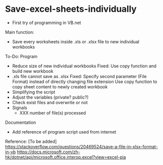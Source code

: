 # Save-excel-sheets-individually

- First try of programming in VB.net

Main function:
- Save every worksheets inside .xls or .xlsx file to new individual workbooks

To-Do:
Program
  - Reduce size of new individual workbooks
    Fixed: Use copy function and build new workbook
  - .xls file cannot save as .xlsx
    Fixed: Specify second parameter (File Format) instead of directly changing file extension
           Use copy function to copy sheet content to newly created workbook
  - Simplifying the script
  - Adjust the variables (private? public?)
  - Check exist files and overwrite or not
  - Signals
    - XXX number of file(s) processed
  
Documentation
- Add reference of program script used from internet

Reference:
[To be added]
https://stackoverflow.com/questions/20469524/save-a-file-in-xlsx-format-in-vb
https://docs.microsoft.com/zh-hk/dotnet/api/microsoft.office.interop.excel?view=excel-pia
